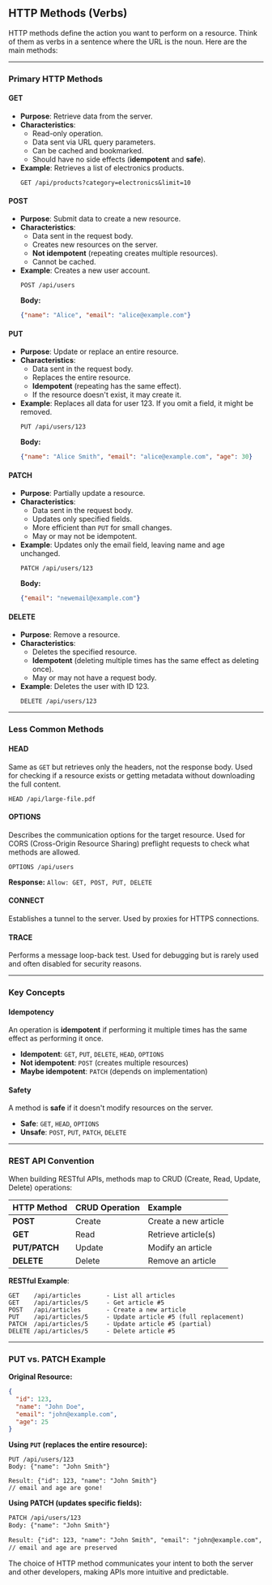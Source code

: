 ## HTTP Methods (Verbs)
HTTP methods define the action you want to perform on a resource. Think of them as verbs in a sentence where the URL is the noun. Here are the main methods:

---

### Primary HTTP Methods

#### GET
* **Purpose**: Retrieve data from the server.
* **Characteristics**:
    * Read-only operation.
    * Data sent via URL query parameters.
    * Can be cached and bookmarked.
    * Should have no side effects (**idempotent** and **safe**).
* **Example**: Retrieves a list of electronics products.
    ```http
    GET /api/products?category=electronics&limit=10
    ```

#### POST
* **Purpose**: Submit data to create a new resource.
* **Characteristics**:
    * Data sent in the request body.
    * Creates new resources on the server.
    * **Not idempotent** (repeating creates multiple resources).
    * Cannot be cached.
* **Example**: Creates a new user account.
    ```http
    POST /api/users
    ```
    **Body:**
    ```json
    {"name": "Alice", "email": "alice@example.com"}
    ```

#### PUT
* **Purpose**: Update or replace an entire resource.
* **Characteristics**:
    * Data sent in the request body.
    * Replaces the entire resource.
    * **Idempotent** (repeating has the same effect).
    * If the resource doesn't exist, it may create it.
* **Example**: Replaces all data for user 123. If you omit a field, it might be removed.
    ```http
    PUT /api/users/123
    ```
    **Body:**
    ```json
    {"name": "Alice Smith", "email": "alice@example.com", "age": 30}
    ```

#### PATCH
* **Purpose**: Partially update a resource.
* **Characteristics**:
    * Data sent in the request body.
    * Updates only specified fields.
    * More efficient than `PUT` for small changes.
    * May or may not be idempotent.
* **Example**: Updates only the email field, leaving name and age unchanged.
    ```http
    PATCH /api/users/123
    ```
    **Body:**
    ```json
    {"email": "newemail@example.com"}
    ```

#### DELETE
* **Purpose**: Remove a resource.
* **Characteristics**:
    * Deletes the specified resource.
    * **Idempotent** (deleting multiple times has the same effect as deleting once).
    * May or may not have a request body.
* **Example**: Deletes the user with ID 123.
    ```http
    DELETE /api/users/123
    ```

---

### Less Common Methods

#### HEAD
Same as `GET` but retrieves only the headers, not the response body. Used for checking if a resource exists or getting metadata without downloading the full content.
```http
HEAD /api/large-file.pdf
```

#### OPTIONS
Describes the communication options for the target resource. Used for CORS (Cross-Origin Resource Sharing) preflight requests to check what methods are allowed.
```http
OPTIONS /api/users
```
**Response:** `Allow: GET, POST, PUT, DELETE`

#### CONNECT
Establishes a tunnel to the server. Used by proxies for HTTPS connections.

#### TRACE
Performs a message loop-back test. Used for debugging but is rarely used and often disabled for security reasons.

---

### Key Concepts

#### Idempotency
An operation is **idempotent** if performing it multiple times has the same effect as performing it once.
* **Idempotent**: `GET`, `PUT`, `DELETE`, `HEAD`, `OPTIONS`
* **Not idempotent**: `POST` (creates multiple resources)
* **Maybe idempotent**: `PATCH` (depends on implementation)

#### Safety
A method is **safe** if it doesn't modify resources on the server.
* **Safe**: `GET`, `HEAD`, `OPTIONS`
* **Unsafe**: `POST`, `PUT`, `PATCH`, `DELETE`

---

### REST API Convention
When building RESTful APIs, methods map to CRUD (Create, Read, Update, Delete) operations:

| HTTP Method | CRUD Operation | Example |
| :--- | :--- | :--- |
| **POST** | Create | Create a new article |
| **GET** | Read | Retrieve article(s) |
| **PUT/PATCH** | Update | Modify an article |
| **DELETE** | Delete | Remove an article |

**RESTful Example**:
```http
GET    /api/articles       - List all articles
GET    /api/articles/5     - Get article #5
POST   /api/articles       - Create a new article
PUT    /api/articles/5     - Update article #5 (full replacement)
PATCH  /api/articles/5     - Update article #5 (partial)
DELETE /api/articles/5     - Delete article #5
```

---

### PUT vs. PATCH Example
**Original Resource:**
```json
{
  "id": 123,
  "name": "John Doe",
  "email": "john@example.com",
  "age": 25
}
```

**Using `PUT` (replaces the entire resource):**
```http
PUT /api/users/123
Body: {"name": "John Smith"}

Result: {"id": 123, "name": "John Smith"}
// email and age are gone!
```
**Using PATCH (updates specific fields):**
```html
PATCH /api/users/123
Body: {"name": "John Smith"}

Result: {"id": 123, "name": "John Smith", "email": "john@example.com", "age": 25}
// email and age are preserved
```

The choice of HTTP method communicates your intent to both the server and other developers, making APIs more intuitive and predictable.